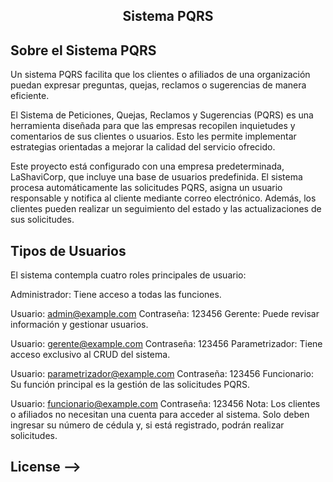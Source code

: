 <!--<p align="center"><img src="https://laravel.com/assets/img/components/logo-laravel.svg"></p>-->
<h2 align="center">Sistema PQRS</h2>

<p align="center">
<!-- <a href="https://travis-ci.org/laravel/framework"><img src="https://travis-ci.org/laravel/framework.svg" alt="Build Status"></a>
<a href="https://packagist.org/packages/laravel/framework"><img src="https://poser.pugx.org/laravel/framework/d/total.svg" alt="Total Downloads"></a>
<a href="https://packagist.org/packages/laravel/framework"><img src="https://poser.pugx.org/laravel/framework/v/stable.svg" alt="Latest Stable Version"></a>
<a href="https://packagist.org/packages/laravel/framework"><img src="https://poser.pugx.org/laravel/framework/license.svg" alt="License"></a>
</p> -->

## Sobre el Sistema PQRS
Un sistema PQRS facilita que los clientes o afiliados de una organización puedan expresar preguntas, quejas, reclamos o sugerencias de manera eficiente.

El Sistema de Peticiones, Quejas, Reclamos y Sugerencias (PQRS) es una herramienta diseñada para que las empresas recopilen inquietudes y comentarios de sus clientes o usuarios. Esto les permite implementar estrategias orientadas a mejorar la calidad del servicio ofrecido.

Este proyecto está configurado con una empresa predeterminada, LaShaviCorp, que incluye una base de usuarios predefinida. El sistema procesa automáticamente las solicitudes PQRS, asigna un usuario responsable y notifica al cliente mediante correo electrónico. Además, los clientes pueden realizar un seguimiento del estado y las actualizaciones de sus solicitudes.

## Tipos de Usuarios
El sistema contempla cuatro roles principales de usuario:

Administrador: Tiene acceso a todas las funciones.

Usuario: admin@example.com
Contraseña: 123456
Gerente: Puede revisar información y gestionar usuarios.

Usuario: gerente@example.com
Contraseña: 123456
Parametrizador: Tiene acceso exclusivo al CRUD del sistema.

Usuario: parametrizador@example.com
Contraseña: 123456
Funcionario: Su función principal es la gestión de las solicitudes PQRS.

Usuario: funcionario@example.com
Contraseña: 123456
Nota: Los clientes o afiliados no necesitan una cuenta para acceder al sistema. Solo deben ingresar su número de cédula y, si está registrado, podrán realizar solicitudes.

## License -->
